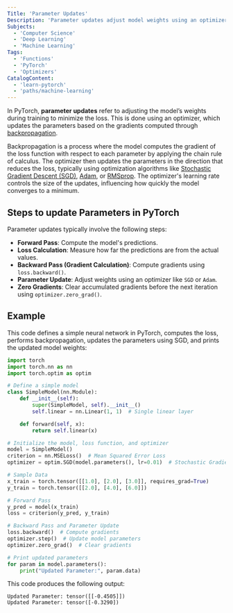 ```yaml
---
Title: 'Parameter Updates'
Description: 'Parameter updates adjust model weights using an optimizer, which updates parameters based on gradients computed via backpropagation.'
Subjects:
  - 'Computer Science'
  - 'Deep Learning'
  - 'Machine Learning'
Tags:
  - 'Functions'
  - 'PyTorch'
  - 'Optimizers'
CatalogContent:
  - 'learn-pytorch'
  - 'paths/machine-learning'
---
```


In PyTorch, **parameter updates** refer to adjusting the model’s weights during training to minimize the loss. This is done using an optimizer, which updates the parameters based on the gradients computed through [backpropagation](https://www.codecademy.com/resources/docs/ai/neural-networks/backpropagation).

Backpropagation is a process where the model computes the gradient of the loss function with respect to each parameter by applying the chain rule of calculus. The optimizer then updates the parameters in the direction that reduces the loss, typically using optimization algorithms like [Stochastic Gradient Descent (SGD)](https://www.codecademy.com/resources/docs/pytorch/optimizers/sgd), [Adam](https://www.codecademy.com/resources/docs/ai/neural-networks/adam-optimization), or [RMSprop](https://www.codecademy.com/resources/docs/ai/neural-networks/rmsprop). The optimizer's learning rate controls the size of the updates, influencing how quickly the model converges to a minimum.

## Steps to update Parameters in PyTorch

Parameter updates typically involve the following steps:

- **Forward Pass**: Compute the model's predictions.
- **Loss Calculation**: Measure how far the predictions are from the actual values.
- **Backward Pass (Gradient Calculation)**: Compute gradients using `loss.backward()`.
- **Parameter Update**: Adjust weights using an optimizer like `SGD` or `Adam`.
- **Zero Gradients**: Clear accumulated gradients before the next iteration using `optimizer.zero_grad()`.

## Example

This code defines a simple neural network in PyTorch, computes the loss, performs backpropagation, updates the parameters using SGD, and prints the updated model weights:

```py
import torch
import torch.nn as nn
import torch.optim as optim

# Define a simple model
class SimpleModel(nn.Module):
    def __init__(self):
        super(SimpleModel, self).__init__()
        self.linear = nn.Linear(1, 1)  # Single linear layer

    def forward(self, x):
        return self.linear(x)

# Initialize the model, loss function, and optimizer
model = SimpleModel()
criterion = nn.MSELoss()  # Mean Squared Error Loss
optimizer = optim.SGD(model.parameters(), lr=0.01)  # Stochastic Gradient Descent

# Sample Data
x_train = torch.tensor([[1.0], [2.0], [3.0]], requires_grad=True)
y_train = torch.tensor([[2.0], [4.0], [6.0]])

# Forward Pass
y_pred = model(x_train)
loss = criterion(y_pred, y_train)

# Backward Pass and Parameter Update
loss.backward()  # Compute gradients
optimizer.step()  # Update model parameters
optimizer.zero_grad()  # Clear gradients

# Print updated parameters
for param in model.parameters():
    print("Updated Parameter:", param.data)
```

This code produces the following output:

```shell
Updated Parameter: tensor([[-0.4505]])
Updated Parameter: tensor([-0.3290])
```
